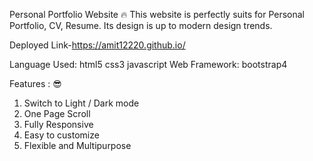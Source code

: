 Personal Portfolio Website 🔥
This website is perfectly suits for Personal Portfolio, CV, Resume. Its design is up to modern design trends.

Deployed Link-https://amit12220.github.io/

Language Used: html5 css3 javascript
Web Framework: bootstrap4

Features : 😎
1. Switch to Light / Dark mode
2. One Page Scroll
3. Fully Responsive
4. Easy to customize
5. Flexible and Multipurpose

